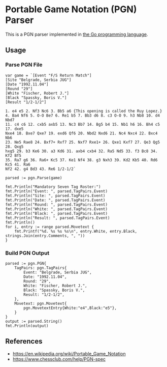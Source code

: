 # Portable Game Notation (PGN) Parser

This is a PGN parser implemented in [the Go programming language](https://golang.org/).

## Usage

### Parse PGN File

```
var game = `[Event "F/S Return Match"]
[Site "Belgrade, Serbia JUG"]
[Date "1992.11.04"]
[Round "29"]
[White "Fischer, Robert J."]
[Black "Spassky, Boris V."]
[Result "1/2-1/2"]

1. e4 e5 2. Nf3 Nc6 3. Bb5 a6 {This opening is called the Ruy Lopez.}
4. Ba4 Nf6 5. O-O Be7 6. Re1 b5 7. Bb3 d6 8. c3 O-O 9. h3 Nb8 10. d4 Nbd7
11. c4 c6 12. cxb5 axb5 13. Nc3 Bb7 14. Bg5 b4 15. Nb1 h6 16. Bh4 c5 17. dxe5
Nxe4 18. Bxe7 Qxe7 19. exd6 Qf6 20. Nbd2 Nxd6 21. Nc4 Nxc4 22. Bxc4 Nb6
23. Ne5 Rae8 24. Bxf7+ Rxf7 25. Nxf7 Rxe1+ 26. Qxe1 Kxf7 27. Qe3 Qg5 28. Qxg5
hxg5 29. b3 Ke6 30. a3 Kd6 31. axb4 cxb4 32. Ra5 Nd5 33. f3 Bc8 34. Kf2 Bf5
35. Ra7 g6 36. Ra6+ Kc5 37. Ke1 Nf4 38. g3 Nxh3 39. Kd2 Kb5 40. Rd6 Kc5 41. Ra6
Nf2 42. g4 Bd3 43. Re6 1/2-1/2`

parsed := pgn.Parse(game)

fmt.Println("Mandatory Seven Tag Roster:")
fmt.Println("Event: ", parsed.TagPairs.Event)
fmt.Println("Site: ", parsed.TagPairs.Event)
fmt.Println("Date: ", parsed.TagPairs.Event)
fmt.Println("Round: ", parsed.TagPairs.Event)
fmt.Println("White: ", parsed.TagPairs.Event)
fmt.Println("Black: ", parsed.TagPairs.Event)
fmt.Println("Result: ", parsed.TagPairs.Event)
fmt.Println()
for i, entry := range parsed.Movetext {
    fmt.Printf("%d. %s %s %s\n", entry.White, entry.Black, strings.Join(entry.Comments, ", "))
}
```

### Build PGN Output

```
parsed := pgn.PGN{
    TagPairs: pgn.TagPairs{
        Event: "Belgrade, Serbia JUG",
        Date: "1992.11.04",
        Round: "29",
        White: "Fischer, Robert J.",
        Black: "Spassky, Boris V.",
        Result: "1/2-1/2",
    },
    Movetext: pgn.Movetext{
        pgn.MovetextEntry{White:"e4",Black:"e5"},
    }
}
output := parsed.String()
fmt.Println(output)
```

## References

- https://en.wikipedia.org/wiki/Portable_Game_Notation
- https://www.chessclub.com/help/PGN-spec
